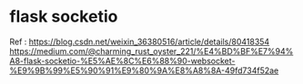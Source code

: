 # flask socketio #

Ref :
https://blog.csdn.net/weixin_36380516/article/details/80418354 
https://medium.com/@charming_rust_oyster_221/%E4%BD%BF%E7%94%A8-flask-socketio-%E5%AE%8C%E6%88%90-websocket-%E9%9B%99%E5%90%91%E9%80%9A%E8%A8%8A-49fd734f52ae 
